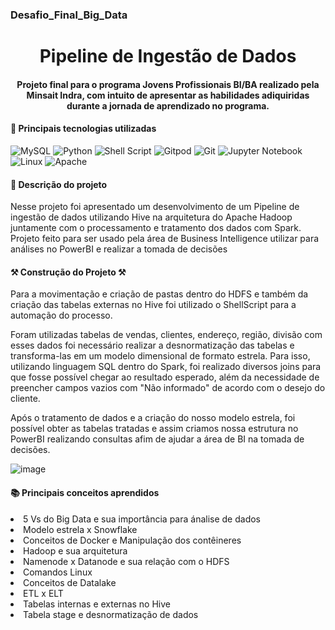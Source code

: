  ### Desafio_Final_Big_Data
 
<h1 align="center"> Pipeline de Ingestão de Dados </h1>
<h4 align="center">Projeto final para o programa Jovens Profissionais BI/BA realizado pela Minsait Indra, com intuito de apresentar as habilidades adiquiridas durante a jornada de aprendizado no programa.</h4>
<h4 tabindex="-1" dir="auto">📌 Principais tecnologias utilizadas</h4>

![MySQL](https://img.shields.io/badge/mysql-%2300f.svg?style=for-the-badge&logo=mysql&logoColor=white) ![Python](https://img.shields.io/badge/python-3670A0?style=for-the-badge&logo=python&logoColor=ffdd54) ![Shell Script](https://img.shields.io/badge/shell_script-%23121011.svg?style=for-the-badge&logo=gnu-bash&logoColor=white) ![Gitpod](https://img.shields.io/badge/gitpod-f06611.svg?style=for-the-badge&logo=gitpod&logoColor=white) ![Git](https://img.shields.io/badge/GIT-E44C30?style=for-the-badge&logo=git&logoColor=white) ![Jupyter Notebook](https://img.shields.io/badge/jupyter-%23FA0F00.svg?style=for-the-badge&logo=jupyter&logoColor=white) ![Linux](https://img.shields.io/badge/Linux-FCC624?style=for-the-badge&logo=linux&logoColor=black) ![Apache](https://img.shields.io/badge/apache-%23D42029.svg?style=for-the-badge&logo=apache&logoColor=white)

<h4 tabindex="-1" dir="auto"></a> 📍 Descrição do projeto</h4>

Nesse projeto foi apresentado um desenvolvimento de um Pipeline de ingestão de dados utilizando Hive na arquitetura do Apache Hadoop juntamente com o processamento e tratamento dos dados com Spark. Projeto feito para ser usado pela área de Business Intelligence utilizar para análises no PowerBI e realizar a tomada de decisões


<h4 tabindex="-1" dir="auto">⚒️ Construção do Projeto ⚒️</h4>
Para a movimentação e criação de pastas dentro do HDFS e também da criação das tabelas externas no Hive foi utilizado o ShellScript para a automação do processo.


Foram utilizadas tabelas de vendas, clientes, endereço, região, divisão com esses dados foi necessário realizar a desnormatização das tabelas e transforma-las em um modelo dimensional de formato estrela.
Para isso, utilizando linguagem SQL dentro do Spark, foi realizado diversos joins para que fosse possível chegar ao resultado esperado, além da necessidade de preencher campos vazios com "Não informado" de acordo com o desejo do cliente.

Após o tratamento de dados e a criação do nosso modelo estrela, foi possível obter as tabelas tratadas e assim criamos nossa estrutura no PowerBI realizando consultas afim de ajudar a área de BI na tomada de decisões.

![image](https://user-images.githubusercontent.com/126920974/230743241-db2c1ee3-cc80-432c-9803-c641f210c64f.png)


<h4 tabindex="-1" dir="auto">📚 Principais conceitos aprendidos</h4>

<li> 5 Vs do Big Data e sua importância para ánalise de dados </li>
<li> Modelo estrela x Snowflake </li>
<li> Conceitos de Docker e Manipulação dos contêineres </li>
<li> Hadoop e sua arquitetura </li>
<li> Namenode x Datanode e sua relação com o HDFS </li>
<li> Comandos Linux </li>
<li> Conceitos de Datalake </li>
<li> ETL x ELT </li>
<li> Tabelas internas e externas no Hive </li>
<li> Tabela stage e desnormatização de dados </li>

